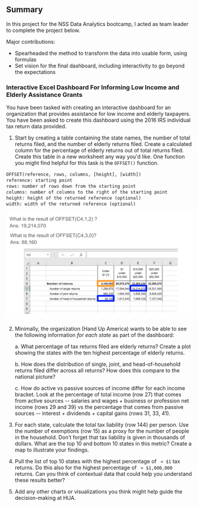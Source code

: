 ## Summary
In this project for the NSS Data Analytics bootcamp, I acted as team leader to complete the project below. 

Major contributions:
- Spearheaded the method to transform the data into usable form, using formulas
- Set vision for the final dashboard, including interactivity to go beyond the expectations 


### Interactive Excel Dashboard For Informing Low Income and Elderly Assistance Grants

You have been tasked with creating an interactive dashboard for an organization that provides assistance for low income and elderly taxpayers. You have been asked to create this dashboard using the 2016 IRS individual tax return data provided. 

1. Start by creating a table containing the state names, the number of total returns filed, and the number of elderly returns filed. Create a calculated column for the percentage of elderly returns out of total returns filed. Create this table in a new worksheet any way you'd like. One function you might find helpful for this task is the `OFFSET()` function.

``` 
OFFSET(reference, rows, columns, [height], [width])
reference: starting point
rows: number of rows down from the starting point
columns: number of columns to the right of the starting point
height: height of the returned reference (optional)
width: width of the returned reference (optional)
```
![offset examples](/assets/offset.png)






2. Minimally, the organization (Hand Up America) wants to be able to see the following information _*for each state*_ as part of the dashboard:  

    a. What percentage of tax returns filed are elderly returns? Create a plot showing the states with the ten highest percentage of elderly returns. 


    b. How does the distribution of single, joint, and head-of-household returns filed differ across all returns? How does this compare to the national picture?

    c. How do active vs passive sources of income differ for each income bracket. Look at the percentage of total income (row 27) that comes from active sources -- salaries and wages + business or profession net income (rows 29 and 39) vs the percentage that comes from passive sources -- interest + dividends + capital gains (rows 31, 33, 41).  


3. For each state, calculate the total tax liability (row 144) per person. Use the number of exemptions (row 15) as a proxy for the number of people in the household. Don’t forget that tax liability is given in thousands of dollars. What are the top 10 and bottom 10 states in this metric? Create a map to illustrate your findings.

4. Pull the list of top 10 states with the highest percentage of ` < $1` tax returns. Do this also for the highest percentage of ` > $1,000,000` returns. Can you think of contextual data that could help you understand these results better?

5. Add any other charts or visualizations you think might help guide the decision-making at HUA.
